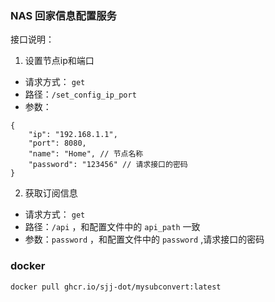 ### NAS 回家信息配置服务
接口说明：
1. 设置节点ip和端口
- 请求方式： `get` 
- 路径：`/set_config_ip_port`
- 参数：
```
{
    "ip": "192.168.1.1",
    "port": 8080,
    "name": "Home", // 节点名称
    "password": "123456" // 请求接口的密码
}
```
2. 获取订阅信息
- 请求方式： `get`
- 路径：`/api` ，和配置文件中的 `api_path` 一致
- 参数：`password` ，和配置文件中的 `password` ,请求接口的密码

### docker
```
docker pull ghcr.io/sjj-dot/mysubconvert:latest
```
